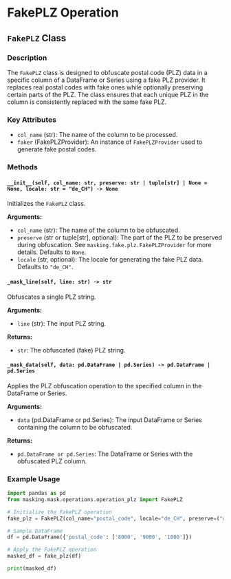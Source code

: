 # FakePLZ Operation

## `FakePLZ` Class

### Description

The `FakePLZ` class is designed to obfuscate postal code (PLZ) data in a specific column of a DataFrame or Series using a fake PLZ provider. It replaces real postal codes with fake ones while optionally preserving certain parts of the PLZ. The class ensures that each unique PLZ in the column is consistently replaced with the same fake PLZ.

### Key Attributes

- `col_name` (str): The name of the column to be processed.
- `faker` (FakePLZProvider): An instance of `FakePLZProvider` used to generate fake postal codes.

### Methods

#### `__init__(self, col_name: str, preserve: str | tuple[str] | None = None, locale: str = "de_CH") -> None`

Initializes the `FakePLZ` class.

**Arguments:**
- `col_name` (str): The name of the column to be obfuscated.
- `preserve` (str or tuple[str], optional): The part of the PLZ to be preserved during obfuscation. See `masking.fake.plz.FakePLZProvider` for more details. Defaults to `None`.
- `locale` (str, optional): The locale for generating the fake PLZ data. Defaults to `"de_CH"`.

#### `_mask_line(self, line: str) -> str`

Obfuscates a single PLZ string.

**Arguments:**
- `line` (str): The input PLZ string.

**Returns:**
- `str`: The obfuscated (fake) PLZ string.

#### `_mask_data(self, data: pd.DataFrame | pd.Series) -> pd.DataFrame | pd.Series`

Applies the PLZ obfuscation operation to the specified column in the DataFrame or Series.

**Arguments:**
- `data` (pd.DataFrame or pd.Series): The input DataFrame or Series containing the column to be obfuscated.

**Returns:**
- `pd.DataFrame or pd.Series`: The DataFrame or Series with the obfuscated PLZ column.

### Example Usage

```python
import pandas as pd
from masking.mask.operations.operation_plz import FakePLZ

# Initialize the FakePLZ operation
fake_plz = FakePLZ(col_name="postal_code", locale="de_CH", preserve=("district", "area"))

# Sample DataFrame
df = pd.DataFrame({'postal_code': ['8000', '9000', '1000']})

# Apply the FakePLZ operation
masked_df = fake_plz(df)

print(masked_df)
```
